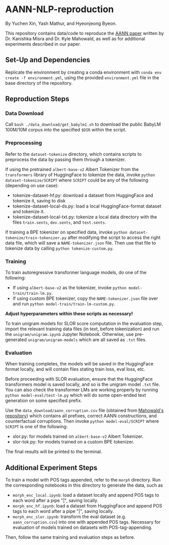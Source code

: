 # AANN-NLP-reproduction
By Yuchen Xin, Yash Mathur, and Hyeonjeong Byeon.

This repository contains data/code to reproduce the [AANN paper](https://aclanthology.org/2024.emnlp-main.53.pdf) written by Dr. Kanishka Misra and Dr. Kyle Mahowald, as well as for additional experiments described in our paper.

## Set-Up and Dependencies
Replicate the environment by creating a conda environment with `conda env create -f environment.yml`,  using the provided `environment.yml` file in the base directory of the repository.

## Reproduction Steps
### Data Download
Call `bash ./data_download/get_babylm1.sh` to download the public BabyLM 100M/10M corpus into the specified `$DIR` within the script.

### Preprocessing
Refer to the `dataset-tokenize` directory, which contains scripts to preprocess the data by passing them through a tokenizer.

If using the pretrained `albert-base-v2` Albert Tokenizer from the `transformers` library of HuggingFace to tokenize the data, invoke `python dataset-tokenize/SCRIPT` where `SCRIPT` could be any of the following (depending on use case):

- tokenize-dataset-hf.py: download a dataset from HuggingFace and tokenize it, saving to disk
- tokenize-dataset-local-ds.py: load a local HuggingFace-format dataset and tokenize it.
- tokenize-dataset-local-txt.py: tokenize a local data directory with the files `train.sents`, `dev.sents`, and `test.sents`.

If training a BPE tokenizer on specified data, invoke `python dataset-tokenize/train-tokenizer.py` after modifying the script to access the right data file, which will save a `NAME-tokenizer.json` file. Then use that file to tokenize data by calling `python tokenize-custom.py`.

### Training
To train autoregressive transformer language models, do one of the following:
- If using `albert-base-v2` as the tokenizer, invoke `python model-train/train-lm.py`.
- If using custom BPE tokenizer, copy the `NAME-tokenizer.json` file over and run `python model-train/train-lm-custom.py`.

**Adjust hyperparameters within these scripts as necessary!**

To train unigram models for SLOR score computation in the evaluation step, import the relevant training data files (in text, before tokenization) and run the `unigram/unigram.ipynb` Jupyter Notebook. Otherwise, use pre-generated `unigram/unigram-models` which are all saved as `.txt` files.

### Evaluation
When training completes, the models will be saved in the HuggingFace format locally, and will contain files stating train loss, eval loss, etc.

Before proceeding with SLOR evaluation, ensure that the HuggingFace transformers model is saved locally, and so is the unigram model `.txt` file. You can also check the transformer LMs are working properly by running `python model-eval/test-lm.py` which will do some open-ended text generation on some specified prefix.

Use the `data_download/aann_corruption.csv` file (obtained from [Mahowald's repository](https://github.com/kanishkamisra/aannalysis/tree/main/data/mahowald-aann)) which contains all prefixes, correct AANN constructions, and counterfactual corruptions. Then invoke `python model-eval/SCRIPT` where `SCRIPT` is one of the following:

- slor.py: for models trained on `albert-base-v2` Albert Tokenizer.
- slor-tok.py: for models trained on a custom BPE tokenizer.

The final results will be printed to the terminal.

## Additional Experiment Steps
To train a model with POS tags appended, refer to the `morph` directory. Run the corresponding notebooks in this directory to generate the data, such as

- `morph_enc_local.ipynb`: load a dataset locally and append POS tags to each word after a pipe "|", saving locally.
- `morph_enc_hf.ipynb`: load a dataset from HuggingFace and append POS tags to each word after a pipe "|", saving locally.
- `morph_enc_slor.ipynb`: transform the eval dataset (e.g. `aann_corruption.csv`) into one with appended POS tags. Necessary for evaluation of models trained on datasets with POS-tag-appending.

Then, follow the same training and evaluation steps as before.